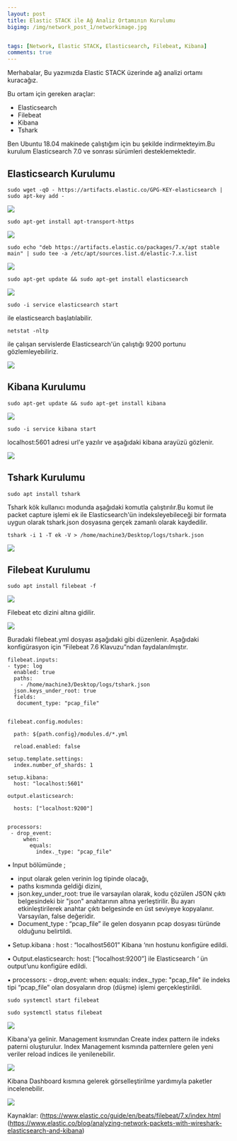 ```yaml
---
layout: post
title: Elastic STACK ile Ağ Analiz Ortamının Kurulumu
bigimg: /img/network_post_1/networkimage.jpg


tags: [Network, Elastic STACK, Elasticsearch, Filebeat, Kibana]
comments: true
---
```



Merhabalar,
Bu yazımızda Elastic STACK üzerinde ağ analizi ortamı kuracağız.

Bu ortam için gereken araçlar:
- Elasticsearch
- Filebeat
- Kibana
- Tshark

Ben Ubuntu 18.04 makinede çalıştığım için bu şekilde indirmekteyim.Bu kurulum Elasticsearch 7.0 ve sonrası sürümleri desteklemektedir. 

## Elasticsearch Kurulumu


~~~
sudo wget -qO - https://artifacts.elastic.co/GPG-KEY-elasticsearch | sudo apt-key add -
~~~

![](http://yazicielif.github.io/img/network_post_1/n_1.png)

~~~
sudo apt-get install apt-transport-https
~~~

![](http://yazicielif.github.io/img/network_post_1/n_2.png)

~~~
sudo echo "deb https://artifacts.elastic.co/packages/7.x/apt stable main" | sudo tee -a /etc/apt/sources.list.d/elastic-7.x.list
~~~

![](http://yazicielif.github.io/img/network_post_1/n_3.png)

~~~
sudo apt-get update && sudo apt-get install elasticsearch
~~~

![](http://yazicielif.github.io/img/network_post_1/n_4.png)

~~~
sudo -i service elasticsearch start
~~~

 ile elasticsearch başlatılabilir.

~~~
netstat -nltp 
~~~

ile çalışan servislerde Elasticsearch'ün çalıştığı 9200 portunu gözlemleyebiliriz.

![](http://yazicielif.github.io/img/network_post_1/n_5.png)


## Kibana Kurulumu
~~~
sudo apt-get update && sudo apt-get install kibana
~~~

![](http://yazicielif.github.io/img/network_post_1/n_6.png)

~~~
sudo -i service kibana start
~~~

localhost:5601 adresi url'e yazılır ve aşağıdaki kibana arayüzü gözlenir.

![](http://yazicielif.github.io/img/network_post_1/n_7.png)


## Tshark Kurulumu

~~~
sudo apt install tshark
~~~

Tshark kök kullanıcı modunda aşağıdaki komutla çalıştırılır.Bu komut ile packet capture işlemi ek ile Elasticsearch'ün indeksleyebileceği bir formata uygun olarak tshark.json dosyasına gerçek zamanlı olarak kaydedilir.
~~~
tshark -i 1 -T ek -V > /home/machine3/Desktop/logs/tshark.json
~~~

![](http://yazicielif.github.io/img/network_post_1/n_10.png)


## Filebeat Kurulumu

~~~
sudo apt install filebeat -f
~~~

![](http://yazicielif.github.io/img/network_post_1/n_8.png)

Filebeat etc dizini altına gidilir.

![](http://yazicielif.github.io/img/network_post_1/n_9.png)


 Buradaki filebeat.yml dosyası aşağıdaki gibi düzenlenir. Aşağıdaki konfigürasyon için “Filebeat 7.6 Klavuzu”ndan faydalanılmıştır.

~~~
filebeat.inputs:
- type: log
  enabled: true
  paths:
    - /home/machine3/Desktop/logs/tshark.json
  json.keys_under_root: true
  fields:
   document_type: "pcap_file"


filebeat.config.modules:
  
  path: ${path.config}/modules.d/*.yml

  reload.enabled: false

setup.template.settings:
  index.number_of_shards: 1

setup.kibana:
  host: "localhost:5601"

output.elasticsearch:
  
  hosts: ["localhost:9200"]
  

processors:
 - drop_event:
     when:
       equals:
         index._type: "pcap_file"
~~~

▪ Input bölümünde ;
- input olarak gelen verinin log tipinde olacağı,
- paths kısmında geldiği dizini,
- json.key_under_root: true ile varsayılan olarak, kodu çözülen JSON çıktı belgesindeki bir "json" anahtarının altına yerleştirilir. Bu ayarı etkinleştirilerek anahtar çıktı belgesinde en üst seviyeye kopyalanır. Varsayılan, false değeridir.
- Document_type : “pcap_file” ile gelen dosyanın pcap dosyası türünde olduğunu belirtildi.


▪ Setup.kibana : host : “localhost5601” Kibana ‘nın hostunu konfigüre edildi.

▪ Output.elasticsearch: host: [“localhost:9200”] ile Elasticsearch ‘ ün output’unu konfigüre edildi.

▪ processors: - drop_event: when: equals: index._type: "pcap_file" ile indeks tipi “pcap_file” olan dosyaların drop (düşme) işlemi gerçekleştirildi.



~~~
sudo systemctl start filebeat 
~~~

~~~
sudo systemctl status filebeat 
~~~

![](http://yazicielif.github.io/img/network_post_1/n_11.png)


Kibana'ya gelinir. Management kısmından Create index pattern ile indeks paterni oluşturulur. Index Management kısmında patternlere gelen yeni veriler reload indices ile yenilenebilir. 


![](http://yazicielif.github.io/img/network_post_1/n_12.png)

Kibana Dashboard kısmına gelerek görselleştirilme yardımıyla paketler incelenebilir.


![](http://yazicielif.github.io/img/network_post_1/n_13.png)

Kaynaklar:
(https://www.elastic.co/guide/en/beats/filebeat/7.x/index.html
(https://www.elastic.co/blog/analyzing-network-packets-with-wireshark-elasticsearch-and-kibana)